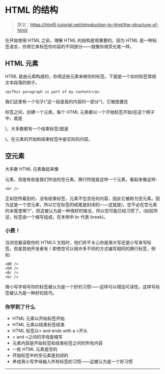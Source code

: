 # HTML 的结构

> 原文：<https://html5-tutorial.net/introduction-to-html/the-structure-of-html/>

在开始使用 HTML 之前，理解 HTML 的结构是很重要的。因为 HTML 是一种标签语言，你用它来标签你内容的不同部分——就像你用荧光笔一样。

## HTML 元素

HTML 是由元素构成的，你用这些元素来做你的标签。下面是一个如何标签常规文本段落的例子。

```
<p>This paragraph is part of my content</p>
```

我们这里有一个句子(“这一段是我的内容的一部分”)，它被放置在

标签之间，创建一个元素。每个 HTML 元素都以一个开始标签开始(在这个例子中，就是

)，大多数都有一个结束标签(就是

)。在元素的开始和结束标签中是实际的内容。

## 空元素

<input type="hidden" name="IL_IN_ARTICLE">

大多数 HTML 元素看起来像

元素，但是有些是我们所说的空元素。换行符就是这样一个元素，看起来像这样:

```
<br />
```

正如您所看到的，没有结束标签，元素不包含任何内容，因此它被称为空元素。因为这是一个空元素，所以它在标签的结尾是封闭的——这就是/。您不必在空元素的末尾使用“/”，但这被认为是一种很好的做法，所以您可能已经习惯了。(如前所述，标签由一个缩写组成，在本例中 br 代表 break)。

### 小费！

当浏览器读取你的 HTML5 文档时，他们并不关心你是用大写还是小写来写标签。但是其他开发者有！即使您可以用许多不同的方式编写相同的换行标签，例如:

```
<BR />
<bR />
<Br />
<br />
```

用小写字母写你的标签被认为是一个好的习惯——这样可以增加可读性，这样写标签被认为是一种好的技巧。

### 你学到了什么

*   HTML 元素以开始标签开始
*   HTML 元素以结束标签结束
*   HTML 标签以< and ends with a >开头
*   < and >之间的字母是缩写
*   元素内容是开始标签和结束标签之间的所有内容
*   一些 HTML 元素是空的
*   开始标签中的空元素是封闭的
*   养成用小写字母输入所有标签的习惯——这被认为是一个好习惯

* * *